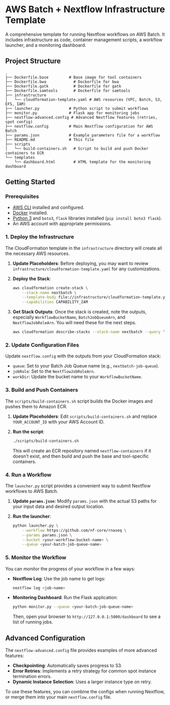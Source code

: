 # AWS Batch + Nextflow Infrastructure Template

A comprehensive template for running Nextflow workflows on AWS Batch. It includes infrastructure as code, container management scripts, a workflow launcher, and a monitoring dashboard.

## Project Structure

```
.
├── Dockerfile.base         # Base image for tool containers
├── Dockerfile.bwa            # Dockerfile for bwa
├── Dockerfile.gatk           # Dockerfile for gatk
├── Dockerfile.samtools       # Dockerfile for samtools
├── infrastructure
│   └── cloudformation-template.yaml # AWS resources (VPC, Batch, S3, EFS, IAM)
├── launcher.py             # Python script to submit workflows
├── monitor.py              # Flask app for monitoring jobs
├── nextflow-advanced.config # Advanced Nextflow features (retries, spot config)
├── nextflow.config         # Main Nextflow configuration for AWS Batch
├── params.json             # Example parameters file for a workflow
├── README.md               # This file
├── scripts
│   └── build-containers.sh   # Script to build and push Docker containers to ECR
└── templates
    └── dashboard.html        # HTML template for the monitoring dashboard
```

## Getting Started

### Prerequisites

- [AWS CLI](https://aws.amazon.com/cli/) installed and configured.
- [Docker](https://www.docker.com/get-started) installed.
- [Python 3](https://www.python.org/downloads/) and `boto3`, `flask` libraries installed (`pip install boto3 flask`).
- An AWS account with appropriate permissions.

### 1. Deploy the Infrastructure

The CloudFormation template in the `infrastructure` directory will create all the necessary AWS resources.

1.  **Update Placeholders**: Before deploying, you may want to review `infrastructure/cloudformation-template.yaml` for any customizations.

2.  **Deploy the Stack**:

    ```bash
    aws cloudformation create-stack \
        --stack-name nextbatch \
        --template-body file://infrastructure/cloudformation-template.yaml \
        --capabilities CAPABILITY_IAM
    ```

3.  **Get Stack Outputs**: Once the stack is created, note the outputs, especially `WorkflowBucketName`, `BatchJobQueueArn`, and `NextflowJobRoleArn`. You will need these for the next steps.

    ```bash
    aws cloudformation describe-stacks --stack-name nextbatch --query "Stacks[0].Outputs"
    ```

### 2. Update Configuration Files

Update `nextflow.config` with the outputs from your CloudFormation stack:

-   `queue`: Set to your Batch Job Queue name (e.g., `nextbatch-job-queue`).
-   `jobRole`: Set to the `NextflowJobRoleArn`.
-   `workDir`: Update the bucket name to your `WorkflowBucketName`.

### 3. Build and Push Containers

The `scripts/build-containers.sh` script builds the Docker images and pushes them to Amazon ECR.

1.  **Update Placeholders**: Edit `scripts/build-containers.sh` and replace `YOUR_ACCOUNT_ID` with your AWS Account ID.

2.  **Run the script**:

    ```bash
    ./scripts/build-containers.sh
    ```

    This will create an ECR repository named `nextflow-containers` if it doesn't exist, and then build and push the base and tool-specific containers.

### 4. Run a Workflow

The `launcher.py` script provides a convenient way to submit Nextflow workflows to AWS Batch.

1.  **Update `params.json`**: Modify `params.json` with the actual S3 paths for your input data and desired output location.

2.  **Run the launcher**:

    ```bash
    python launcher.py \
        --workflow https://github.com/nf-core/rnaseq \
        --params params.json \
        --bucket <your-workflow-bucket-name> \
        --queue <your-batch-job-queue-name>
    ```

### 5. Monitor the Workflow

You can monitor the progress of your workflow in a few ways:

-   **Nextflow Log**: Use the job name to get logs:

    ```bash
    nextflow log <job-name>
    ```

-   **Monitoring Dashboard**: Run the Flask application:

    ```bash
    python monitor.py --queue <your-batch-job-queue-name>
    ```

    Then, open your browser to `http://127.0.0.1:5000/dashboard` to see a list of running jobs.

## Advanced Configuration

The `nextflow-advanced.config` file provides examples of more advanced features:

-   **Checkpointing**: Automatically saves progress to S3.
-   **Error Retries**: Implements a retry strategy for common spot instance termination errors.
-   **Dynamic Instance Selection**: Uses a larger instance type on retry.

To use these features, you can combine the configs when running Nextflow, or merge them into your main `nextflow.config` file.
